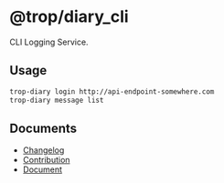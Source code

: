# @trop/diary_cli

CLI Logging Service.

## Usage

```bash
trop-diary login http://api-endpoint-somewhere.com
trop-diary message list
```

## Documents

* [Changelog](changelog.md)
* [Contribution](contribution.md)
* [Document](doc/index.md)
